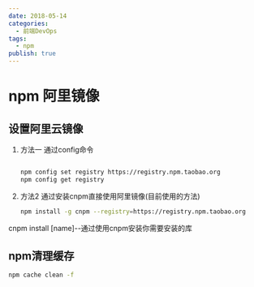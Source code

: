 ```yaml
---
date: 2018-05-14
categories:
  - 前端DevOps
tags:
  - npm
publish: true
---
```


# npm 阿里镜像

## 设置阿里云镜像

1. 方法一 通过config命令

    ```bash

    npm config set registry https://registry.npm.taobao.org
    npm config get registry
    ```

2. 方法2 通过安装cnpm直接使用阿里镜像(目前使用的方法)

    ``` bash
    npm install -g cnpm --registry=https://registry.npm.taobao.org
    ```

cnpm install [name]--通过使用cnpm安装你需要安装的库

## npm清理缓存

```bash
npm cache clean -f
```
